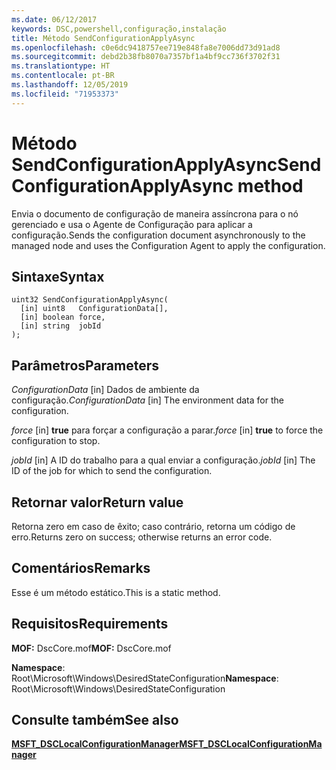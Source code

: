 ```yaml
---
ms.date: 06/12/2017
keywords: DSC,powershell,configuração,instalação
title: Método SendConfigurationApplyAsync
ms.openlocfilehash: c0e6dc9418757ee719e848fa8e7006dd73d91ad8
ms.sourcegitcommit: debd2b38fb8070a7357bf1a4bf9cc736f3702f31
ms.translationtype: HT
ms.contentlocale: pt-BR
ms.lasthandoff: 12/05/2019
ms.locfileid: "71953373"
---
```

# <a name="sendconfigurationapplyasync-method"></a><span data-ttu-id="d1b40-103">Método SendConfigurationApplyAsync</span><span class="sxs-lookup"><span data-stu-id="d1b40-103">SendConfigurationApplyAsync method</span></span>

<span data-ttu-id="d1b40-104">Envia o documento de configuração de maneira assíncrona para o nó gerenciado e usa o Agente de Configuração para aplicar a configuração.</span><span class="sxs-lookup"><span data-stu-id="d1b40-104">Sends the configuration document asynchronously to the managed node and uses the Configuration Agent to apply the configuration.</span></span>

## <a name="syntax"></a><span data-ttu-id="d1b40-105">Sintaxe</span><span class="sxs-lookup"><span data-stu-id="d1b40-105">Syntax</span></span>

```mof
uint32 SendConfigurationApplyAsync(
  [in] uint8   ConfigurationData[],
  [in] boolean force,
  [in] string  jobId
);
```

## <a name="parameters"></a><span data-ttu-id="d1b40-106">Parâmetros</span><span class="sxs-lookup"><span data-stu-id="d1b40-106">Parameters</span></span>

<span data-ttu-id="d1b40-107">*ConfigurationData* \[in\] Dados de ambiente da configuração.</span><span class="sxs-lookup"><span data-stu-id="d1b40-107">*ConfigurationData* \[in\] The environment data for the configuration.</span></span>

<span data-ttu-id="d1b40-108">*force* \[in\] **true** para forçar a configuração a parar.</span><span class="sxs-lookup"><span data-stu-id="d1b40-108">*force* \[in\] **true** to force the configuration to stop.</span></span>

<span data-ttu-id="d1b40-109">*jobId* \[in\] A ID do trabalho para a qual enviar a configuração.</span><span class="sxs-lookup"><span data-stu-id="d1b40-109">*jobId* \[in\] The ID of the job for which to send the configuration.</span></span>

## <a name="return-value"></a><span data-ttu-id="d1b40-110">Retornar valor</span><span class="sxs-lookup"><span data-stu-id="d1b40-110">Return value</span></span>

<span data-ttu-id="d1b40-111">Retorna zero em caso de êxito; caso contrário, retorna um código de erro.</span><span class="sxs-lookup"><span data-stu-id="d1b40-111">Returns zero on success; otherwise returns an error code.</span></span>

## <a name="remarks"></a><span data-ttu-id="d1b40-112">Comentários</span><span class="sxs-lookup"><span data-stu-id="d1b40-112">Remarks</span></span>

<span data-ttu-id="d1b40-113">Esse é um método estático.</span><span class="sxs-lookup"><span data-stu-id="d1b40-113">This is a static method.</span></span>

## <a name="requirements"></a><span data-ttu-id="d1b40-114">Requisitos</span><span class="sxs-lookup"><span data-stu-id="d1b40-114">Requirements</span></span>

<span data-ttu-id="d1b40-115">**MOF:** DscCore.mof</span><span class="sxs-lookup"><span data-stu-id="d1b40-115">**MOF:** DscCore.mof</span></span>

<span data-ttu-id="d1b40-116">**Namespace**: Root\Microsoft\Windows\DesiredStateConfiguration</span><span class="sxs-lookup"><span data-stu-id="d1b40-116">**Namespace**: Root\Microsoft\Windows\DesiredStateConfiguration</span></span>

## <a name="see-also"></a><span data-ttu-id="d1b40-117">Consulte também</span><span class="sxs-lookup"><span data-stu-id="d1b40-117">See also</span></span>

[<span data-ttu-id="d1b40-118">**MSFT_DSCLocalConfigurationManager**</span><span class="sxs-lookup"><span data-stu-id="d1b40-118">**MSFT_DSCLocalConfigurationManager**</span></span>](msft-dsclocalconfigurationmanager.md)
